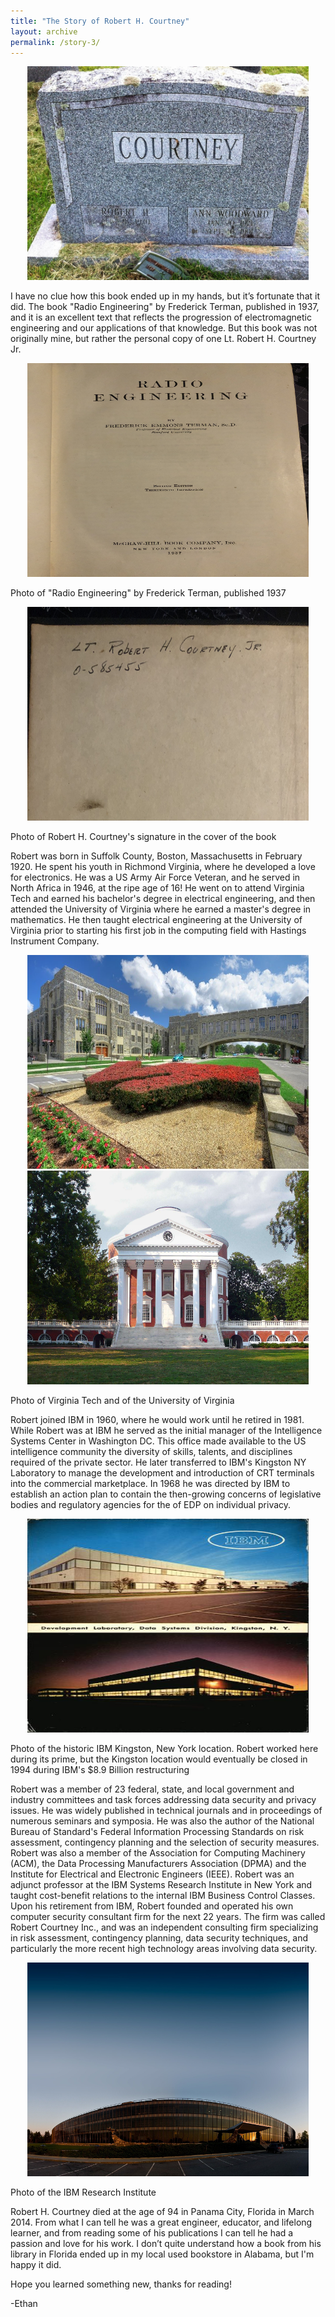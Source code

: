 ```yaml
---
title: "The Story of Robert H. Courtney"
layout: archive
permalink: /story-3/
---
```

<p align="center">
    <img width="450" height="342" src='/images/Rob_Courtney.jpeg'>
</p>
I have no clue how this book ended up in my hands, but it’s fortunate that it did. The book "Radio Engineering" by Frederick Terman, published in 1937, and it is an excellent text that reflects the progression of electromagnetic engineering and our applications of that knowledge. But this book was not originally mine, but rather the personal copy of one Lt. Robert H. Courtney Jr.

<p align="center">
    <img width="450" height="342" src='/images/radio_engineer.jpg'>
</p>
Photo of "Radio Engineering" by Frederick Terman, published 1937

<p align="center">
    <img width="450" height="342" src='/images/name.jpg'>
</p>
Photo of Robert H. Courtney's signature in the cover of the book

Robert was born in Suffolk County, Boston, Massachusetts in February 1920. He spent his youth in Richmond Virginia, where he developed a love for electronics. He was a US Army Air Force Veteran, and he served in North Africa in 1946, at the ripe age of 16! He went on to attend Virginia Tech and earned his bachelor's degree in electrical engineering, and then attended the University of Virginia where he earned a master's degree in mathematics. He then taught electrical engineering at the University of Virginia prior to starting his first job in the computing field with Hastings Instrument Company.

<p align="center">
    <img width="450" height="342" src='/images/RHVT.jpg'>
    <img width="450" height="342" src='/images/RHUV.jpg'>
</p>
Photo of Virginia Tech and of the University of Virginia

Robert joined IBM in 1960, where he would work until he retired in 1981. While Robert was at IBM he served as the initial manager of the Intelligence Systems Center in Washington DC. This office made available to the US intelligence community the diversity of skills, talents, and disciplines required of the private sector. He later transferred to IBM's Kingston NY Laboratory to manage the development and introduction of CRT terminals into the commercial marketplace. In 1968 he was directed by IBM to establish an action plan to contain the then-growing concerns of legislative bodies and regulatory agencies for the of EDP on individual privacy.

<p align="center">
    <img width="450" height="342" src='/images/IBMK.jpg'>
</p>
Photo of the historic IBM Kingston, New York location. Robert worked here during its prime, but the Kingston location would eventually be closed in 1994 during IBM's $8.9 Billion restructuring

Robert was a member of 23 federal, state, and local government and industry committees and task forces addressing data security and privacy issues. He was widely published in technical journals and in proceedings of numerous seminars and symposia. He was also the author of the National Bureau of Standard's Federal Information Processing Standards on risk assessment, contingency planning and the selection of security measures. Robert was also a member of the Association for Computing Machinery (ACM), the Data Processing Manufacturers Association (DPMA) and the Institute for Electrical and Electronic Engineers (IEEE). Robert was an adjunct professor at the IBM Systems Research Institute in New York and taught cost-benefit relations to the internal IBM Business Control Classes. Upon his retirement from IBM, Robert founded and operated his own computer security consultant firm for the next 22 years. The firm was called Robert Courtney Inc., and was an independent consulting firm specializing in risk assessment, contingency planning, data security techniques, and particularly the more recent high technology areas involving data security.

<p align="center">
    <img width="450" height="342" src='/images/IBMRI.jpg'>
</p>
Photo of the IBM Research Institute

Robert H. Courtney died at the age of 94 in Panama City, Florida in March 2014. From what I can tell he was a great engineer, educator, and lifelong learner, and from reading some of his publications I can tell he had a passion and love for his work. I don’t quite understand how a book from his library in Florida ended up in my local used bookstore in Alabama, but I'm happy it did.

Hope you learned something new, thanks for reading!

-Ethan